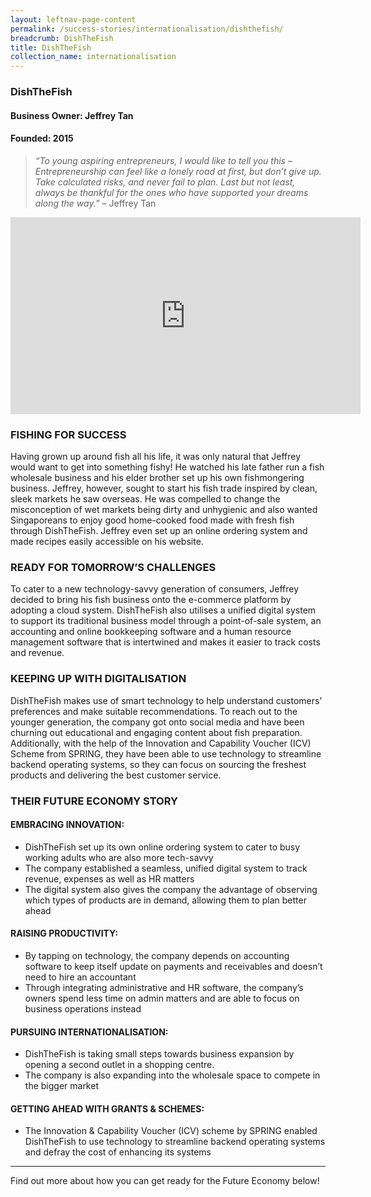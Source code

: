 ```yaml
---
layout: leftnav-page-content
permalink: /success-stories/internationalisation/dishthefish/
breadcrumb: DishTheFish
title: DishTheFish
collection_name: internationalisation
---
```


### **DishTheFish**
<h4 class="no-margin-top">Business Owner: Jeffrey Tan</h4>
<h4 class="no-margin-top">Founded: 2015</h4>

<blockquote>
  <i>“To young aspiring entrepreneurs, I would like to tell you this – Entrepreneurship can feel like a lonely road at first, but don’t give up. Take calculated risks, and never fail to plan. Last but not least, always be thankful for the ones who have supported your dreams along the way.”</i> – Jeffrey Tan 
</blockquote>

<div class="bp-youtube">
      <iframe width="560" height="315" src="https://player.vimeo.com/video/264021952" frameborder="0" allow="autoplay; encrypted-media" allowfullscreen></iframe>
</div>

### **FISHING FOR SUCCESS**

Having grown up around fish all his life, it was only natural that Jeffrey would want to get into something fishy! He watched his late father run a fish wholesale business and his elder brother set up his own fishmongering business. Jeffrey, however, sought to start his fish trade inspired by clean, sleek markets he saw overseas. He was compelled to change the misconception of wet markets being dirty and unhygienic and also wanted Singaporeans to enjoy good home-cooked food made with fresh fish through DishTheFish. Jeffrey even set up an online ordering system and made recipes easily accessible on his website. 

### **READY FOR TOMORROW’S CHALLENGES**

To cater to a new technology-savvy generation of consumers, Jeffrey decided to bring his fish business onto the e-commerce platform by adopting a cloud system. DishTheFish also utilises a unified digital system to support its traditional business model through a point-of-sale system, an accounting and online bookkeeping software and a human resource management software that is intertwined and makes it easier to track costs and revenue. 

### **KEEPING UP WITH DIGITALISATION**

DishTheFish makes use of smart technology to help understand customers’ preferences and make suitable recommendations. To reach out to the younger generation, the company got onto social media and have been churning out educational and engaging content about fish preparation. Additionally, with the help of the Innovation and Capability Voucher (ICV) Scheme from SPRING, they have been able to use technology to streamline backend operating systems, so they can focus on sourcing the freshest products and delivering the best customer service. 

### **THEIR FUTURE ECONOMY STORY**

#### **EMBRACING INNOVATION:**
* DishTheFish set up its own online ordering system to cater to busy working adults who are also more tech-savvy 
* The company established a seamless, unified digital system to track revenue, expenses as well as HR matters 
* The digital system also gives the company the advantage of observing which types of products are in demand, allowing them to plan better ahead 

#### **RAISING PRODUCTIVITY:**
* By tapping on technology, the company depends on accounting software to keep itself update on payments and receivables and doesn’t need to hire an accountant 
* Through integrating administrative and HR software, the company’s owners spend less time on admin matters and are able to focus on business operations instead 

#### **PURSUING INTERNATIONALISATION:**
* DishTheFish is taking small steps towards business expansion by opening a second outlet in a shopping centre. 
* The company is also expanding into the wholesale space to compete in the bigger market 

#### **GETTING AHEAD WITH GRANTS & SCHEMES:**
* The Innovation & Capability Voucher (ICV) scheme by SPRING enabled DishTheFish to use technology to streamline backend operating systems and defray the cost of enhancing its systems 

---

Find out more about how you can get ready for the Future Economy below!  
